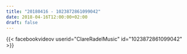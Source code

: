 ```yaml
---
title: "20180416 - 1023872861099042"
date: 2018-04-16T12:00:00+02:00
draft: false
---
```


{{< facebookvideov userid="ClareRadelMusic" id="1023872861099042" >}}
